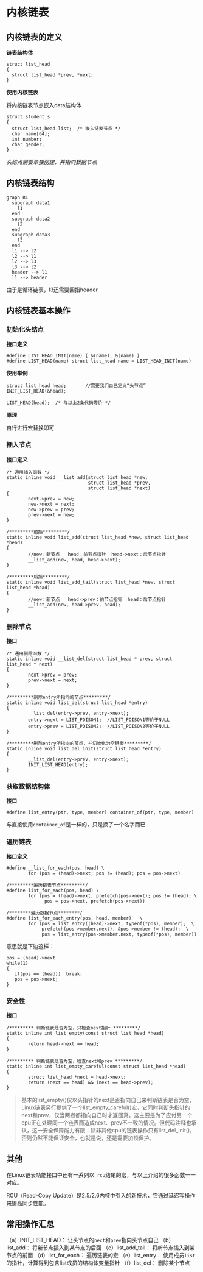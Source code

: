 # 内核链表

## 内核链表的定义

**链表结构体**

```
struct list_head
{
  struct list_head *prev, *next;
}
```

**使用内核链表**

将内核链表节点嵌入data结构体

```
struct student_s
{
  struct list_head list;  /* 嵌入链表节点 */
  char name[64];
  int number;
  char gender;
}
```

*头结点需要单独创建，并指向数据节点*

## 内核链表结构

```mermaid
graph RL
  subgraph data1
    l1
  end
  subgraph data2
    l2
  end
  subgraph data3
    l3
  end
  l1 --> l2
  l2 --> l1
  l2 --> l3
  l3 --> l2
  header --> l1
  l1 --> header
```

由于是循环链表，l3还需要回指header


## 内核链表基本操作

### 初始化头结点

**接口定义**
```
#define LIST_HEAD_INIT(name) { &(name), &(name) }
#define LIST_HEAD(name) struct list_head name = LIST_HEAD_INIT(name)
```

**使用举例**

```
struct list_head head; 		 //需要我们自己定义“头节点”
INIT_LIST_HEAD(&head);

LIST_HEAD(head);  /* 与以上2条代码等价 */
```

**原理**

自行进行宏替换即可

### 插入节点

**接口定义**

```
/* 通用插入函数 */
static inline void __list_add(struct list_head *new,
                              struct list_head *prev,
                              struct list_head *next)
{
        next->prev = new;
        new->next = next;
        new->prev = prev;
        prev->next = new;
}

/*********前插*********/
static inline void list_add(struct list_head *new, struct list_head *head)
{
        //new：新节点   head：前节点指针  head->next：后节点指针
        __list_add(new, head, head->next);
}

/*********后插*********/
static inline void list_add_tail(struct list_head *new, struct list_head *head)
{           
        //new：新节点   head->prev：前节点指针  head：后节点指针
        __list_add(new, head->prev, head);
}
```

### 删除节点

**接口**

```
/* 通用删除函数 */
static inline void __list_del(struct list_head * prev, struct list_head * next)
{
        next->prev = prev;
        prev->next = next;
}

/*********删除entry所指向的节点*********/
static inline void list_del(struct list_head *entry)
{
        __list_del(entry->prev, entry->next);
        entry->next = LIST_POISON1;  //LIST_POISON1等价于NULL
        entry->prev = LIST_POISON2;  //LIST_POISON2等价于NULL
}

/*********删除entry所指向的节点，并初始化为空链表*********/
static inline void list_del_init(struct list_head *entry)
{
        __list_del(entry->prev, entry->next);
        INIT_LIST_HEAD(entry);
}
```

### 获取数据结构体

**接口**

```
#define list_entry(ptr, type, member) container_of(ptr, type, member)
```

与直接使用`container_of`是一样的，只是换了一个名字而已


### 遍历链表

**接口定义**

```
#define __list_for_each(pos, head) \  
        for (pos = (head)->next; pos != (head); pos = pos->next)

/*********遍历链表节点*********/
#define list_for_each(pos, head) \
        for (pos = (head)->next, prefetch(pos->next); pos != (head); \
              pos = pos->next, prefetch(pos->next))

/********遍历数据节点********/
#define list_for_each_entry(pos, head, member)   \
        for (pos = list_entry((head)->next, typeof(*pos), member);  \
             prefetch(pos->member.next), &pos->member != (head);  \
             pos = list_entry(pos->member.next, typeof(*pos), member))
```

意思就是下边这样：

```
pos = (head)->next
while(1)
{
   if(pos == (head))  break;
   pos = pos->next;
}
```

### 安全性

**接口**

```
/********* 判断链表是否为空，只检查next指针 *********/
static inline int list_empty(const struct list_head *head)
{
        return head->next == head;
}

/********* 判断链表是否为空，检查next和prev *********/
static inline int list_empty_careful(const struct list_head *head)
{
        struct list_head *next = head->next;
        return (next == head) && (next == head->prev);
}
```


>基本的list_empty()仅以头指针的next是否指向自己来判断链表是否为空，Linux链表另行提供了一个list_empty_careful()宏，它同时判断头指针的next和prev，仅当两者都指向自己时才返回真。这主要是为了应付另一个cpu正在处理同一个链表而造成next、prev不一致的情况。但代码注释也承认，这一安全保障能力有限：除非其他cpu的链表操作只有list_del_init()，否则仍然不能保证安全，也就是说，还是需要加锁保护。

## 其他

在Linux链表功能接口中还有一系列以`_rcu`结尾的宏，与以上介绍的很多函数一一对应。

RCU（Read-Copy Update）是2.5/2.6内核中引入的新技术，它通过延迟写操作来提高同步性能。

## 常用操作汇总

（a）INIT_LIST_HEAD：	让头节点的`next`和`prev`指向头节点自己
（b）list_add：				将新节点插入到某节点的后面
（c）list_add_tail：	  将新节点插入到某节点的前面
（d）list_for_each：   遍历链表的宏
（e）list_entry：			使用成员`list`的指针，计算得到包含list成员的结构体变量指针
（f）list_del：				删除某个节点
